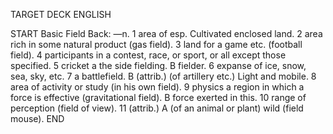 TARGET DECK
ENGLISH

START
Basic
Field
Back: —n. 1 area of esp. Cultivated enclosed land. 2 area rich in some natural product (gas field). 3 land for a game etc. (football field). 4 participants in a contest, race, or sport, or all except those specified. 5 cricket a the side fielding. B fielder. 6 expanse of ice, snow, sea, sky, etc. 7 a battlefield. B (attrib.) (of artillery etc.) Light and mobile. 8 area of activity or study (in his own field). 9 physics a region in which a force is effective (gravitational field). B force exerted in this. 10 range of perception (field of view). 11 (attrib.) A (of an animal or plant) wild (field mouse).
END
